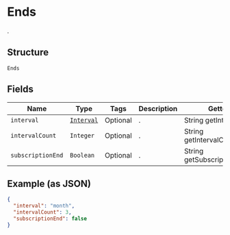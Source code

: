 # Ends

.

## Structure

`Ends`

## Fields

| Name | Type | Tags | Description | Getter |
|  --- | --- | --- | --- | --- |
| `interval` | [`Interval`](/doc/models/interval.md) | Optional | . | String getInterval() |
| `intervalCount` | `Integer` | Optional | . | String getIntervalCount() |
| `subscriptionEnd` | `Boolean` | Optional | . | String getSubscriptionEnd() |

## Example (as JSON)

```json
{
  "interval": "month",
  "intervalCount": 3,
  "subscriptionEnd": false
}
```
